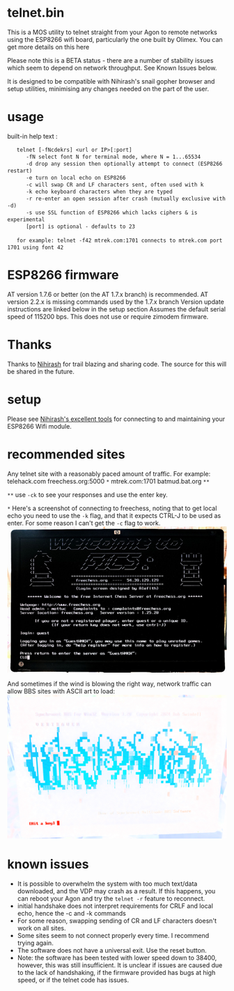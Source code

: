 # telnet.bin
This is a MOS utility to telnet straight from your Agon to remote networks using the ESP8266 wifi board, particularly the one built by Olimex. You can get more details on this here

Please note this is a BETA status - there are a number of stability issues which seem to depend on network throughput. See Known Issues below.

It is designed to be compatible with Nihirash's snail gopher browser and setup utilities, minimising any changes needed on the part of the user.

# usage
built-in help text :
```
   telnet [-fNcdekrs] <url or IP>[:port]
      -fN select font N for terminal mode, where N = 1...65534
      -d drop any session then optionally attempt to connect (ESP8266 restart)
      -e turn on local echo on ESP8266
      -c will swap CR and LF characters sent, often used with k
      -k echo keyboard characters when they are typed
      -r re-enter an open session after crash (mutually exclusive with -d)
      -s use SSL function of ESP8266 which lacks ciphers & is experimental
      [port] is optional - defaults to 23

   for example: telnet -f42 mtrek.com:1701 connects to mtrek.com port 1701 using font 42
```

# ESP8266 firmware
AT version 1.7.6 or better (on the AT 1.7.x branch) is recommended.
AT version 2.2.x is missing commands used by the 1.7.x branch
Version update instructions are linked below in the setup section
Assumes the default serial speed of 115200 bps.
This does not use or require zimodem firmware.

# Thanks
Thanks to [Nihirash](https://github.com/nihirash) for trail blazing and sharing code. The source for this will be shared in the future.

# setup
Please see [Nihirash's excellent tools](https://github.com/nihirash/Agon-MOS-Tools/tree/main/esp8266) for connecting to and maintaining your ESP8266 Wifi module.

# recommended sites
Any telnet site with a reasonably paced amount of traffic.
For example:
telehack.com
freechess.org:5000 `*`
mtrek.com:1701
batmud.bat.org `**`

`**` use `-ck` to see your responses and use the enter key.

`*` Here's a screenshot of connecting to freechess, noting that to get local echo you need to use the `-k` flag, and that it expects CTRL-J to be used as enter. For some reason I can't get the `-c` flag to work.
![Freechess login](chess.jpg)

And sometimes if the wind is blowing the right way, network traffic can allow BBS sites with ASCII art to load:
![Vertrauen logo](vert_screenshot.png)

# known issues
* It is possible to overwhelm the system with too much text/data downloaded, and the VDP may crash as a result. If this happens, you can reboot your Agon and try the `telnet -r` feature to reconnect.
* initial handshake does not interpret requirements for CRLF and local echo, hence the -c and -k commands
* For some reason, swapping sending of CR and LF characters doesn't work on all sites.
* Some sites seem to not connect properly every time. I recommend trying again.
* The software does not have a universal exit. Use the reset button.
* Note: the software has been tested with lower speed down to 38400, however, this was still insufficient. It is unclear if issues are caused due to the lack of handshaking, if the firmware provided has bugs at high speed, or if the telnet code has issues.
